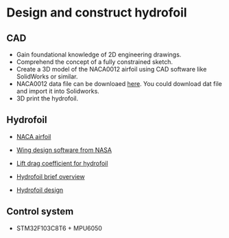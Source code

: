 # Design and construct hydrofoil


## CAD 
- Gain foundational knowledge of 2D engineering drawings.
- Comprehend the concept of a fully constrained sketch.
- Create a 3D model of the NACA0012 airfoil using CAD software like SolidWorks or similar.
- NACA0012 data file can be downloaed [here](http://airfoiltools.com/airfoil/details?airfoil=n0012-il). You could download dat file and import it into Solidworks.
- 3D print the hydrofoil.


## Hydrofoil 

- [NACA airfoil](pdfs/NACA_airfoil.pdf)
- [Wing design software from NASA](https://www.grc.nasa.gov/WWW/k-12/airplane/FoilElemJS/FoilSim.html)

- [Lift drag coefficient for hydrofoil](pdfs/Lift-drag_coefficient_and_form_factor_analyses_of_.pdf)
- [Hydrofoil brief overview](pdfs/HY-Tutorial.pdf) 

- [Hydrofoil design](pdfs/design_construction.pdf)  


## Control system
- STM32F103C8T6 + MPU6050